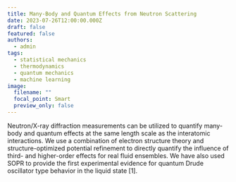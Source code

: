 ```yaml
---
title: Many-Body and Quantum Effects from Neutron Scattering
date: 2023-07-26T12:00:00.000Z
draft: false
featured: false
authors:
  - admin
tags:
  - statistical mechanics
  - thermodynamics
  - quantum mechanics
  - machine learning
image:
  filename: ""
  focal_point: Smart
  preview_only: false
---
```


Neutron/X-ray diffraction measurements can be utilized to quantify many-body and quantum effects at the same length scale as the interatomic interactions. We use a combination of electron structure theory and structure-optimized potential refinement to directly quantify the influence of third- and higher-order effects for real fluid ensembles. We have also used SOPR to provide the first experimental evidence for quantum Drude oscillator type behavior in the liquid state [1].  

